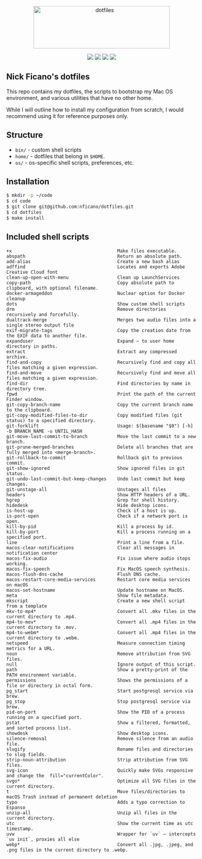 <p align="center">
  <img src="https://assets.nickficano.com/gh-dotfiles.svg" alt="dotfiles" width="360" height="112" />
  <div align="center">
    <a href="https://travis-ci.org/nficano/dotfiles"><img src="https://travis-ci.org/nficano/dotfiles.svg?branch=master" /></a>
    <img src="https://img.shields.io/github/last-commit/nficano/dotfiles.svg" />
    <img src="https://img.shields.io/github/tag/nficano/dotfiles.svg" />
    <img src="https://img.shields.io/badge/platforms-macos%20%7C%20linux-blue.svg" />
  </div>
</p>

## Nick Ficano's dotfiles

This repo contains my dotfiles, the scripts to bootstrap my Mac OS environment,
and various utilities that have no other home.

While I will outline how to install my configuration from scratch, I would
recommend using it for reference purposes only.

## Structure

- ``bin/`` - custom shell scripts
- ``home/`` - dotfiles that belong in ``$HOME``.
- ``os/`` - os-specific shell scripts, preferences, etc.

## Installation

```bash
$ mkdir -p ~/code
$ cd code
$ git clone git@github.com:nficano/dotfiles.git
$ cd dotfiles
$ make install
```

## Included shell scripts
```
+x                                       Make files executable.
abspath                                  Return an absolute path.
add-alias                                Create a new bash alias
adffind                                  Locates and exports Adobe Creative Cloud font
clean-up-open-with-menu                  Clean up LaunchServices
copy-path                                Copy absolute path to clipboard, with optional filename.
docker-armageddon                        Nuclear option for Docker cleanup
dots                                     Show custom shell scripts
drm                                      Remove directories recursively and forcefully.
dualtrack-merge                          Merges two audio files into a single stereo output file
exif-migrate-tags                        Copy the creation date from the EXIF data to another file.
expanduser                               Expand ~ to user home directory in paths.
extract                                  Extract any compressed archive.
find-and-copy                            Recursively find and copy all files matching a given expression.
find-and-move                            Recursively find and move all files matching a given expression.
find-dir                                 Find directories by name in directory tree.
fpwd                                     Print the path of the current Finder window.
git-copy-branch-name                     Copy the current branch name to the clipboard.
git-copy-modified-files-to-dir           Copy modified files (git status) to a specified directory.
git-forklift                             Usage: $(basename "$0") [-h] -b BRANCH_NAME -u UNTIL_HASH
git-move-last-commit-to-branch           Move the last commit to a new branch.
git-prune-merged-branches                Delete all branches that are fully merged into <merge-branch>.
git-rollback-to-commit                   Rollback git to previous commit.
git-show-ignored                         Show ignored files in git status.
git-undo-last-commit-but-keep-changes    Undo last commit but keep changes.
git-unstage-all                          Unstages all files
headers                                  Show HTTP headers of a URL.
hgrep                                    Grep for shell history.
hidedesk                                 Hide desktop icons.
is-host-up                               Check if a host is up.
is-port-open                             Check if a network port is open.
kill-by-pid                              Kill a process by id.
kill-by-port                             Kill a process running on a specified port.
line                                     Print a line from a file.
macos-clear-notifications                Clear all messages in notification center
macos-fix-audio                          Fix issue where audio stops working.
macos-fix-speech                         Fix MacOS speech synthesis.
macos-flush-dns-cache                    Flush DNS cache.
macos-restart-core-media-services        Restart core media services on macOS
macos-set-hostname                       Update hostname on MacOS.
meta                                     Show file metadata.
mkscript                                 Create a new shell script from a template
mkv-to-mp4*                              Convert all .mkv files in the current directory to .mp4.
mp4-to-mov*                              Convert all .mp4 files in the current directory to .mov.
mp4-to-webm*                             Convert all .mp4 files in the current directory to .webm.
netspeed                                 Measure connection timing metrics for a URL.
noun                                     Remove attribution from SVG files.
null                                     Ignore output of this script.
path                                     Show a pretty-print of the PATH environment variable.
permissions                              Shows the permissions of a file or directory in octal form.
pg_start                                 Start postgresql service via brew.
pg_stop                                  Stop postgresql service via brew.
pid-on-port                              Show the PID of a process running on a specified port.
pstat                                    Show a filtered, formatted, and sorted process list.
showdesk                                 Show desktop icons.
silence-removal                          Remove silence from an audio file.
slugify                                  Rename files and directories to slug fields.
strip-noun-attribution                   Strip attribution from SVG files.
svg-icon                                 Quickly make SVGs responsive and change the  fill="currentColor".
svgo*                                    Optimize all SVG files in the current directory.
t                                        Move files/directories to macOS Trash instead of permanent deletion
typo                                     Adds a typo correction to Espanso
unzip-all                                Unzip all files in the current directory.
utc                                      Show the current time as utc timestamp.
uvw                                      Wrapper for `uv` — intercepts `uv init`, proxies all else
webp*                                    Convert all .jpg, .jpeg, and .png files in the current directory to .webp.
```
